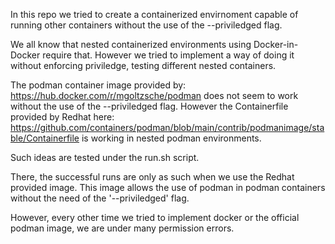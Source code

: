 In this repo we tried to create a containerized envirnoment capable of running other containers without the use of the --priviledged flag.

We all know that nested containerized environments using Docker-in-Docker require that. However we tried to implement a way of doing it without enforcing priviledge, testing different nested containers.

The podman container image provided by: https://hub.docker.com/r/mgoltzsche/podman does not seem to work without the use of the --priviledged flag.
However the Containerfile provided by Redhat here: https://github.com/containers/podman/blob/main/contrib/podmanimage/stable/Containerfile is working in nested podman environments. 

Such ideas are tested under the run.sh script. 

There, the successful runs are only as such when we use the Redhat provided image. This image allows the use of podman in podman containers without the need of the '--priviledged' flag.

However, every other time we tried to implement docker or the official podman image, we are under many permission errors.
